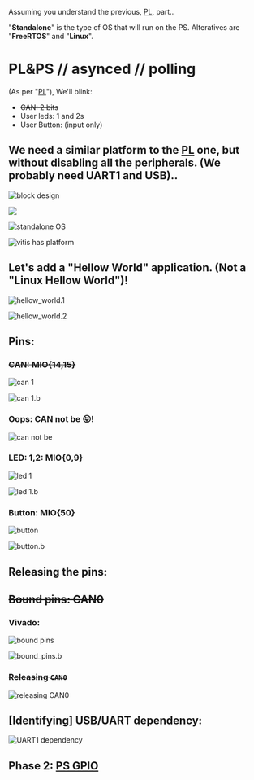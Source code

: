 Assuming you understand the previous, [PL](../PL/README.md), part..

"**Standalone**" is the type of OS that will run on the PS. Alteratives are "**FreeRTOS**" and "**Linux**".

# PL&PS // asynced // polling

(As per "[PL](../PL/README.md)"), We'll blink:

* ~~CAN: 2 bits~~
* User leds: 1 and 2s
* User Button: (input only)

## We need a similar platform to the [PL](../PL/README.md) one, but without disabling all the peripherals. (We probably need UART1 and USB)..

![](images/vitis.0.jpg "block design")

![](images/block.design.svg)

![](images/vitis.2.jpg "standalone OS")

![](images/vitis.3.jpg "vitis has platform")

## Let's add a "Hellow World" application. (Not a "Linux Hellow World")!
![](images/vitis.4.jpg "hellow_world.1")

![](images/vitis.5.jpg "hellow_world.2")

## Pins:

### ~~CAN: MIO{14,15}~~
![](images/can.schem.1.jpg "can 1")

![](images/can.schem.2.jpg "can 1.b")

### Oops: CAN not be 😝!
![](images/can.3.jpg "can not be")

### LED: 1,2: MIO{0,9}
![](images/led.schem.1.jpg "led 1")

![](images/led.schem.2.jpg "led 1.b")

### Button: MIO{50}
![](images/button.schem.1.jpg "button")

![](images/button.schem.2.jpg "button.b")

## Releasing the pins:
## ~~Bound pins: CAN0~~
### Vivado:
![](images/pins.1.jpg "bound pins")

![](images/pins.2.jpg "bound_pins.b")
### ~~Releasing `CAN0`~~
![](images/pins.3.jpg "releasing CAN0")

## [Identifying] USB/UART dependency:
![](images/usb.jpg "UART1 dependency")

## Phase 2: [PS GPIO](GPIO.md)